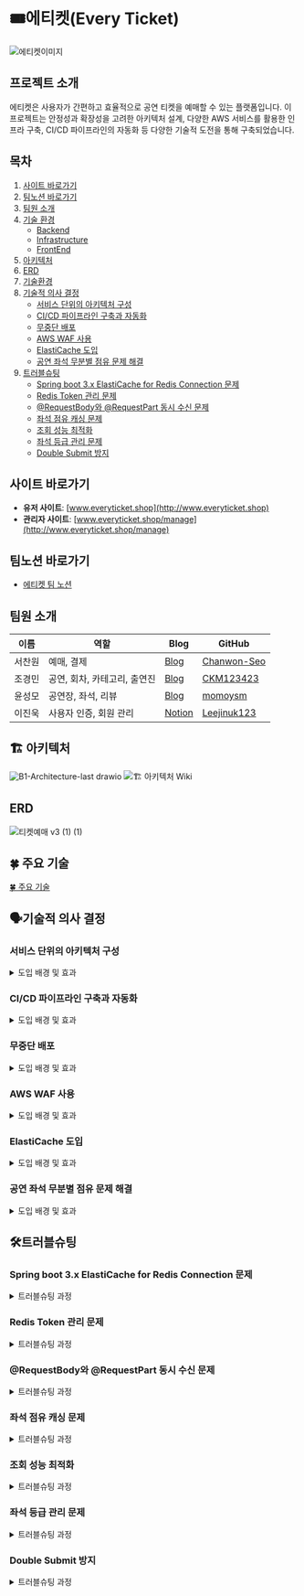 # 🎟️에티켓(Every Ticket)
![에티켓이미지](https://github.com/user-attachments/assets/34672602-5c6e-4355-9a5e-a0e14ddfa6b1)

## 프로젝트 소개
에티켓은 사용자가 간편하고 효율적으로 공연 티켓을 예매할 수 있는 플랫폼입니다. 이 프로젝트는 안정성과 확장성을 고려한 아키텍처 설계, 다양한 AWS 서비스를 활용한 인프라 구축, CI/CD 파이프라인의 자동화 등 다양한 기술적 도전을 통해 구축되었습니다.

## 목차

1. [사이트 바로가기](#사이트-바로가기)
2. [팀노션 바로가기](#팀노션-바로가기)
3. [팀원 소개](#팀원-소개)
4. [기술 환경](#기술-환경)
    - [Backend](#backend)
    - [Infrastructure](#infrastructure)
    - [FrontEnd](#frontend)
5. [아키텍처](#아키텍처)
6. [ERD](#ERD)
7. [기술환경](#기술환경)
8. [기술적 의사 결정](#기술적-의사-결정)
    - [서비스 단위의 아키텍처 구성](#서비스-단위의-아키텍처-구성)
    - [CI/CD 파이프라인 구축과 자동화](#cicd-파이프라인-구축과-자동화)
    - [무중단 배포](#무중단-배포)
    - [AWS WAF 사용](#aws-waf-사용)
    - [ElastiCache 도입](#elasticache-도입)
    - [공연 좌석 무분별 점유 문제 해결](#공연-좌석-무분별-점유-문제-해결)
9. [트러블슈팅](#트러블슈팅)
    - [Spring boot 3.x ElastiCache for Redis Connection 문제](#spring-boot-3x-elasticache-for-redis-connection-문제)
    - [Redis Token 관리 문제](#redis-token-관리-문제)
    - [@RequestBody와 @RequestPart 동시 수신 문제](#requestbody와-requestpart-동시-수신-문제)
    - [좌석 점유 캐싱 문제](#좌석-점유-캐싱-문제)
    - [조회 성능 최적화](#조회-성능-최적화)
    - [좌석 등급 관리 문제](#좌석-등급-관리-문제)
    - [Double Submit 방지](#double-submit-방지)


## 사이트 바로가기
- **유저 사이트**: [www.everyticket.shop](http://www.everyticket.shop)
- **관리자 사이트**: [www.everyticket.shop/manage](http://www.everyticket.shop/manage)

## 팀노션 바로가기
- [에티켓 팀 노션](https://teamsparta.notion.site/everyTicket-91486dd6f1af4dbca95a33ba3bc219b7)
  
## 팀원 소개
| 이름     | 역할                       | Blog                                           | GitHub           |
|----------|----------------------------|------------------------------------------------|------------------|
| 서찬원   | 예매, 결제                 | [Blog](https://scwonn60.tistory.com)           | [Chanwon-Seo](https://github.com/Chanwon-Seo) |
| 조경민   | 공연, 회차, 카테고리, 출연진 | [Blog](https://velog.io/@one_step_than/posts)  | [CKM123423](https://github.com/CKM123423) |
| 윤성모   | 공연장, 좌석, 리뷰           | [Blog](https://velog.io/@momoysm/posts)        | [momoysm](https://github.com/momoysm) |
| 이진욱   | 사용자 인증, 회원 관리       | [Notion](https://leecoding.notion.site)       | [Leejinuk123](https://github.com/Leejinuk123) |

## 🏗 아키텍처 
![B1-Architecture-last drawio](https://github.com/user-attachments/assets/74187d81-0140-426b-9076-cf7594fff457)
![🏗 아키텍처 Wiki]([https://github.com/b1-sycls/sycls/wiki/🍀-주요-기술](https://github.com/b1-sycls/sycls/wiki/🏗-아키텍처))

## ERD
![티켓예매 v3 (1) (1)](https://github.com/user-attachments/assets/6ae18336-f0a5-464f-aa63-3928e7fdc600)

## 🍀 주요 기술
[🍀 주요 기술](https://github.com/b1-sycls/sycls/wiki/🍀-주요-기술)

## 🗣️기술적 의사 결정

### 서비스 단위의 아키텍처 구성

<details>
<summary>도입 배경 및 효과</summary>

**도입 배경**: 모놀리식 아키텍처에서 발생할 수 있는 장애 전파 문제를 해결하기 위해 관심사 분리를 통해 유지보수성과 확장성을 고려한 구조로 설계하였습니다.

**효과**: 관심사 분리로 인해 유지보수성이 향상되었으며, 장애 전파가 방지되고 독립적으로 관리할 수 있는 확장성이 증가했습니다.

</details>

### CI/CD 파이프라인 구축과 자동화

<details>
<summary>도입 배경 및 효과</summary>

**도입 배경**: EC2에 직접 git clone을 받아 수동으로 배포하는 불편함을 개선하고, 자동화 배포를 위해 CI/CD 파이프라인을 구축했습니다.

**효과**: 자동화 배포로 인해 수동 작업의 불편함이 줄어들고, 더 안정적이고 일관된 배포가 가능해졌습니다.

</details>

### 무중단 배포

<details>
<summary>도입 배경 및 효과</summary>

**도입 배경**: 배포 시 서버가 중단되어 사용자 경험과 비즈니스에 악영향을 미치는 문제를 해결하기 위해 무중단 배포를 도입했습니다.

**효과**: Blue/Green 배포 방식을 통해 서비스 가용성을 유지하며, 배포 리스크를 최소화하고 신속한 롤백이 가능해졌습니다.

</details>

### AWS WAF 사용

<details>
<summary>도입 배경 및 효과</summary>

**도입 배경**: Public API 지원으로 인한 서버 과부하와 악의적인 트래픽으로부터 보호하기 위해 AWS WAF를 도입했습니다.

**효과**: API 호출에 대한 커스텀 룰셋 적용과 다양한 웹 공격에 대한 방어를 통해 애플리케이션의 보안과 안정성을 강화했습니다.

</details>

### ElastiCache 도입

<details>
<summary>도입 배경 및 효과</summary>

**도입 배경**: 데이터베이스 부하를 줄이고 성능을 최적화하기 위해 AWS ElastiCache(Redis)를 도입했습니다.

**효과**: 데이터베이스 통신 횟수가 줄어들고, 전체 시스템 성능이 향상되었으며, 중요한 데이터의 인메모리 관리로 사용자 경험이 개선되었습니다.

</details>

### 공연 좌석 무분별 점유 문제 해결

<details>
<summary>도입 배경 및 효과</summary>

**도입 배경**: 결제 페이지에서 좌석 선택을 완료하지 않고 돌아가는 경우 좌석이 중복 선택되는 문제를 해결하기 위해 새로운 좌석 관리 방식을 도입했습니다.

**효과**: 좌석 중복 선택을 방지하고 시스템의 신뢰성을 높여 사용자 경험을 개선했습니다.

</details>

## 🛠트러블슈팅

### Spring boot 3.x ElastiCache for Redis Connection 문제

<details>
<summary>트러블슈팅 과정</summary>

**문제 정의**: 회원가입 과정에서 이메일 인증 코드 전송 시 Redis 연결 문제 발생  
**원인**: EC2와 ElastiCache 간의 성능 차이  
**해결 방법**: 로그 추가, 지연 초기화, 명령 대기 시간 설정 등을 통해 문제를 해결하고, 최종적으로 성능 환경을 맞춰 문제를 근본적으로 해결했습니다.

</details>

### Redis Token 관리 문제

<details>
<summary>트러블슈팅 과정</summary>

**문제 정의**: JWT 토큰을 Redis에 저장할 때, 같은 유저의 AccessToken과 RefreshToken이 중복 저장됨  
**해결 방법**: RefreshToken을 Key로 사용해 AccessToken과 함께 관리하여 데이터 중복 문제를 해결했습니다.

</details>

### @RequestBody와 @RequestPart 동시 수신 문제

<details>
<summary>트러블슈팅 과정</summary>

**문제 정의**: MultipartFile과 DTO를 동시에 수신하지 못함  
**해결 방법**: @RequestPart를 사용하여 DTO를 수신하고, 요청 시 Content-Type을 지정하여 문제를 해결했습니다.

</details>

### 좌석 점유 캐싱 문제

<details>
<summary>트러블슈팅 과정</summary>

**문제 정의**: 잦은 RDB 조회로 인한 성능 문제  
**해결 방법**: Redis에 좌석 정보를 캐싱하고 TTL을 설정하여 성능을 개선했습니다.

</details>

### 조회 성능 최적화

<details>
<summary>트러블슈팅 과정</summary>

**문제 정의**: 대용량 데이터로 인해 조회 성능이 저하됨  
**해결 방법**: 인덱스 생성 및 쿼리 최적화를 통해 성능을 대폭 향상시켰습니다.

</details>

### 좌석 등급 관리 문제

<details>
<summary>트러블슈팅 과정</summary>

**문제 정의**: 단일 좌석의 등급 관리가 어렵고 비효율적임  
**해결 방법**: 좌석 등급을 일괄적으로 관리할 수 있는 구조로 변경했습니다.

</details>

### Double Submit 방지

<details>
<summary>트러블슈팅 과정</summary>

**문제 정의**: 동일한 요청이 여러 번 중복 등록되는 문제  
**해결 방법**: 프론트에서 버튼 비활성화와 Redis를 사용한 분산락으로 중복 요청을 방지했습니다.

</details>
